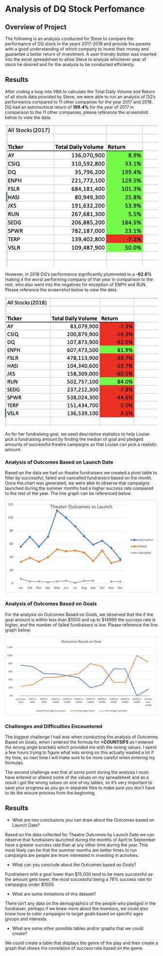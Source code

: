 # Analysis of DQ Stock Perfomance 

## **Overview of Project**

The following is an analysis conducted for Steve to compare the performance of DQ stock in the years 2017-2018 and provide his parents with a good understanding of which company to invest their money and guarantee a better return of investment. A user friendly button was inserted into the excel spreadsheet to allow Steve to analyze whichever year of stock he desired and for the analysis to be conducted efficiently.  

## **Results**

After coding a loop into VBA to calculate the Total Daily Volume and Return of all stock data provided by Steve, we were able to run an analysis of DQ’s performance compared to 11 other companies for the year 2017 and 2018. DQ had an astronomical return of **199.4%** for the year of 2017 in comparison to the 11 other companies, please reference the screenshot below to view the data.  

![alt text](https://github.com/Karenjakins/stock-analysis/blob/main/Resources/Analysis%20for%202017%20Stocks.png "Analysis for 2017 Stocks")

However, in 2018 DQ’s performance significantly plummeted to a **-62.6%** making it the worst performing company of that year in comparison to the rest, who also went into the negatives for exception of ENPH and RUN. Please reference the screenshot below to view the data.  

![alt text](https://github.com/Karenjakins/stock-analysis/blob/main/Resources/Analysis%20for%202018%20Stocks.png "Analysis for 2018 Stocks")

As for her fundraising goal, we used descriptive statistics to help Louise pick a fundraising amount by finding the median of goal and pledged amounts of successful theatre campaigns so that Louise can pick a realistic amount. 

### Analysis of Outcomes Based on Launch Date

Based on the data we had on theatre fundraisers we created a pivot table to filter by successful, failed and cancelled fundraisers based on the month. Once the chart was generated, we were able to observe that campaigns launched during the summer months had a higher success rate compared to the rest of the year. The line graph can be referenced below:

![alt text](https://github.com/Karenjakins/kickstarter-analysis/blob/main/Resources/Theater_Outcomes_vs_Launch.png "Outcomes Based on Launched Date")

### Analysis of Outcomes Based on Goals

For the analysis on Outcomes Based on Goals, we observed that the if the goal amount is within less than $1000 and up to $14999 the success rate is higher, and the number of failed fundraisers is low. Please reference the line graph below:

![alt text](https://github.com/Karenjakins/kickstarter-analysis/blob/main/Resources/Outcomes_vs_Goals.png "Outcomes Based on Goal")

### Challenges and Difficulties Encountered

The biggest challenge I had was when conducting the analysis of Outcomes Based on Goals, when I entered the formula for **=COUNTSIFS** as I entered the wrong angle brackets which provided me with the wrong values. I spent a few hours trying to figure what was wrong so this actually wasted a lot if my time, so next time I will make sure to be more careful when entering my formulas. 

The second challenge was that at some point during the analysis I must have entered or altered some of the values on my spreadsheet and as a result I got the wrong values on one of my tables, so it’s very important to save your progress as you go in separate files to make sure you don’t have to do the ensure process from the beginning. 

## **Results**

- What are two conclusions you can draw about the Outcomes based on Launch Date? 

Based on the data collected for Theatre Outcomes by Launch Date we can observe that fundraisers launched during the months of April to September have a greater success rate than at any other time during the year. This most likely can be that the summer months are better times to run campaigns are people are more interested in investing in activities. 

- What can you conclude about the Outcomes based on Goals?

Fundraisers with a goal lower than $15,000 tend to be more successful as the amount gets lower, the most successful being a 76% success rate for campaigns under $1000. 

- What are some limitations of this dataset?

There isn’t any data on the demographics of the people who pledged in the fundraiser, perhaps if we knew more about the investors, we could also know how to cater campaigns to target goals based on specific ages groups and interests. 

- What are some other possible tables and/or graphs that we could create?

We could create a table that displays the genre of the play and then create a graph that shows the correlation of success rate based on the genre. 
